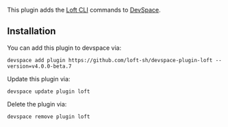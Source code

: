 This plugin adds the [Loft CLI](https://github.com/loft-sh/loft) commands to [DevSpace](https://github.com/loft-sh/devspace). 

## Installation

You can add this plugin to devspace via:
```
devspace add plugin https://github.com/loft-sh/devspace-plugin-loft --version=v4.0.0-beta.7
```

Update this plugin via:
```
devspace update plugin loft
```

Delete the plugin via:
```
devspace remove plugin loft
```
